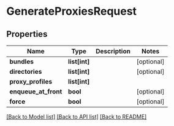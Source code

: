 # GenerateProxiesRequest

## Properties

Name | Type | Description | Notes
------------ | ------------- | ------------- | -------------
**bundles** | **list[int]** |  | [optional] 
**directories** | **list[int]** |  | [optional] 
**proxy_profiles** | **list[int]** |  | 
**enqueue_at_front** | **bool** |  | [optional] 
**force** | **bool** |  | [optional] 

[[Back to Model list]](../#documentation-for-models) [[Back to API list]](../#documentation-for-api-endpoints) [[Back to README]](../)


